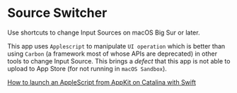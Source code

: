 #  Source Switcher
Use shortcuts to change Input Sources on macOS Big Sur or later.

This app uses `Applescript` to manipulate `UI operation` which is better than using `Carbon` (a framework most of whose APIs are deprecated) in other tools to change Input Source. This brings a *defect* that this app is not able to upload to App Store (for not running in `macOS Sandbox`).

[How to launch an AppleScript from AppKit on Catalina with Swift](https://medium.com/macoclock/everything-you-need-to-do-to-launch-an-applescript-from-appkit-on-macos-catalina-with-swift-1ba82537f7c3)
